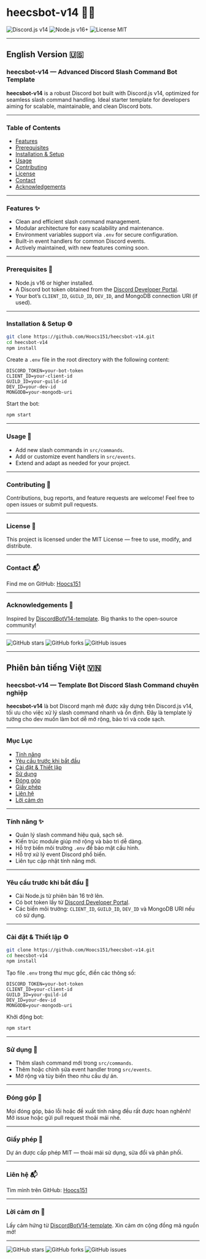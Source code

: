 # heecsbot-v14 🚀✨

![Discord.js v14](https://img.shields.io/badge/Discord.js-v14-blue)
![Node.js v16+](https://img.shields.io/badge/Node.js-v16%2B-brightgreen)
![License MIT](https://img.shields.io/badge/license-MIT-green)

---

## English Version 🇺🇸

### heecsbot-v14 — Advanced Discord Slash Command Bot Template

**heecsbot-v14** is a robust Discord bot built with Discord.js v14, optimized for seamless slash command handling. Ideal starter template for developers aiming for scalable, maintainable, and clean Discord bots.

---

### Table of Contents

- [Features](#features)  
- [Prerequisites](#prerequisites)  
- [Installation & Setup](#installation--setup)  
- [Usage](#usage)  
- [Contributing](#contributing)  
- [License](#license)  
- [Contact](#contact)  
- [Acknowledgements](#acknowledgements)  

---

### Features ✨

- Clean and efficient slash command management.  
- Modular architecture for easy scalability and maintenance.  
- Environment variables support via `.env` for secure configuration.  
- Built-in event handlers for common Discord events.  
- Actively maintained, with new features coming soon.  

---

### Prerequisites 🚦

- Node.js v16 or higher installed.  
- A Discord bot token obtained from the [Discord Developer Portal](https://discord.com/developers/applications).  
- Your bot’s `CLIENT_ID`, `GUILD_ID`, `DEV_ID`, and MongoDB connection URI (if used).

---

### Installation & Setup ⚙️

```bash
git clone https://github.com/Hoocs151/heecsbot-v14.git
cd heecsbot-v14
npm install
````

Create a `.env` file in the root directory with the following content:

```env
DISCORD_TOKEN=your-bot-token
CLIENT_ID=your-client-id
GUILD_ID=your-guild-id
DEV_ID=your-dev-id
MONGODB=your-mongodb-uri
```

Start the bot:

```bash
npm start
```

---

### Usage 📌

* Add new slash commands in `src/commands`.
* Add or customize event handlers in `src/events`.
* Extend and adapt as needed for your project.

---

### Contributing 🤝

Contributions, bug reports, and feature requests are welcome! Feel free to open issues or submit pull requests.

---

### License 📜

This project is licensed under the MIT License — free to use, modify, and distribute.

---

### Contact 📬

Find me on GitHub: [Hoocs151](https://github.com/Hoocs151)

---

### Acknowledgements 🙏

Inspired by [DiscordBotV14-template](https://github.com/Kkkermit/DiscordBotV14-template). Big thanks to the open-source community!

---

![GitHub stars](https://img.shields.io/github/stars/Hoocs151/heecsbot-v14?style=social)
![GitHub forks](https://img.shields.io/github/forks/Hoocs151/heecsbot-v14?style=social)
![GitHub issues](https://img.shields.io/github/issues/Hoocs151/heecsbot-v14)

---

## Phiên bản tiếng Việt 🇻🇳

### heecsbot-v14 — Template Bot Discord Slash Command chuyên nghiệp

**heecsbot-v14** là bot Discord mạnh mẽ được xây dựng trên Discord.js v14, tối ưu cho việc xử lý slash command nhanh và ổn định. Đây là template lý tưởng cho dev muốn làm bot dễ mở rộng, bảo trì và code sạch.

---

### Mục Lục

* [Tính năng](#tính-năng)
* [Yêu cầu trước khi bắt đầu](#yêu-cầu-trước-khi-bắt-đầu)
* [Cài đặt & Thiết lập](#cài-đặt--thiết-lập)
* [Sử dụng](#sử-dụng)
* [Đóng góp](#đóng-góp)
* [Giấy phép](#giấy-phép)
* [Liên hệ](#liên-hệ)
* [Lời cảm ơn](#lời-cảm-ơn)

---

### Tính năng ✨

* Quản lý slash command hiệu quả, sạch sẽ.
* Kiến trúc module giúp mở rộng và bảo trì dễ dàng.
* Hỗ trợ biến môi trường `.env` để bảo mật cấu hình.
* Hỗ trợ xử lý event Discord phổ biến.
* Liên tục cập nhật tính năng mới.

---

### Yêu cầu trước khi bắt đầu 🚦

* Cài Node.js từ phiên bản 16 trở lên.
* Có bot token lấy từ [Discord Developer Portal](https://discord.com/developers/applications).
* Các biến môi trường: `CLIENT_ID`, `GUILD_ID`, `DEV_ID` và MongoDB URI nếu có sử dụng.

---

### Cài đặt & Thiết lập ⚙️

```bash
git clone https://github.com/Hoocs151/heecsbot-v14.git
cd heecsbot-v14
npm install
```

Tạo file `.env` trong thư mục gốc, điền các thông số:

```env
DISCORD_TOKEN=your-bot-token
CLIENT_ID=your-client-id
GUILD_ID=your-guild-id
DEV_ID=your-dev-id
MONGODB=your-mongodb-uri
```

Khởi động bot:

```bash
npm start
```

---

### Sử dụng 📌

* Thêm slash command mới trong `src/commands`.
* Thêm hoặc chỉnh sửa event handler trong `src/events`.
* Mở rộng và tùy biến theo nhu cầu dự án.

---

### Đóng góp 🤝

Mọi đóng góp, báo lỗi hoặc đề xuất tính năng đều rất được hoan nghênh! Mở issue hoặc gửi pull request thoải mái nhé.

---

### Giấy phép 📜

Dự án được cấp phép MIT — thoải mái sử dụng, sửa đổi và phân phối.

---

### Liên hệ 📬

Tìm mình trên GitHub: [Hoocs151](https://github.com/Hoocs151)

---

### Lời cảm ơn 🙏

Lấy cảm hứng từ [DiscordBotV14-template](https://github.com/Kkkermit/DiscordBotV14-template). Xin cảm ơn cộng đồng mã nguồn mở!

---

![GitHub stars](https://img.shields.io/github/stars/Hoocs151/heecsbot-v14?style=social)
![GitHub forks](https://img.shields.io/github/forks/Hoocs151/heecsbot-v14?style=social)
![GitHub issues](https://img.shields.io/github/issues/Hoocs151/heecsbot-v14)
